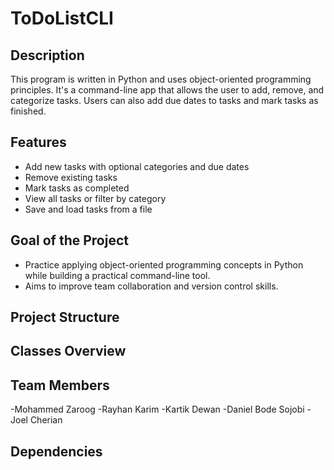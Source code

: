 # ToDoListCLI


## Description

This program is written in Python and uses object-oriented programming principles.
It's a command-line app that allows the user to add, remove, and categorize tasks. 
Users can also add due dates to tasks and mark tasks as finished.

## Features

- Add new tasks with optional categories and due dates
- Remove existing tasks
- Mark tasks as completed
- View all tasks or filter by category
- Save and load tasks from a file

## Goal of the Project

- Practice applying object-oriented programming concepts in Python while building a practical command-line tool.
- Aims to improve team collaboration and version control skills.

## Project Structure


## Classes Overview


## Team Members

-Mohammed Zaroog
-Rayhan Karim
-Kartik Dewan
-Daniel Bode Sojobi
-Joel Cherian

## Dependencies

